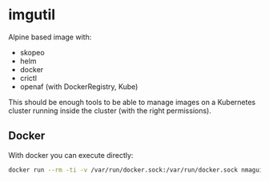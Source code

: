 # imgutil

Alpine based image with:

* skopeo
* helm
* docker
* crictl
* openaf (with DockerRegistry, Kube)

This should be enough tools to be able to manage images on a Kubernetes cluster running inside the cluster (with the right permissions).

## Docker

With docker you can execute directly:

```bash
docker run --rm -ti -v /var/run/docker.sock:/var/run/docker.sock nmaguiar/imgutils /bin/bash
```
